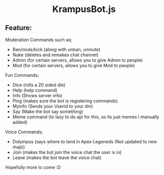 <center><h1>KrampusBot.js</h1></center>

<h2>Feature:</h2>

Moderation Commands such as;
- Ban/mute/kick (along with unban, unmute)
- Nuke (deletes and remakes chat channel)
- Admin (for certain servers, allows you to give Admin to people)
- Mod (for certain servers, allows you to give Mod to people)

Fun Commands;
- Dice (rolls a 20 sided die)
- Help (help command)
- Info (Shows server info)
- Ping (makes sure the bot is registering commands)
- Myinfo (Sends your Userid to your dm)
- Say (Make the bot say something)
- Meme command (to lazy to do api for this, so its just memes I manually added)

Voice Commands;
- Dolympus (says where to land in Apex Legeneds (Not updated to new map))
- Join (makes the bot join the voice chat the user is in)
- Leave (makes the bot leave the voice chat)

Hopefully more to come :D

